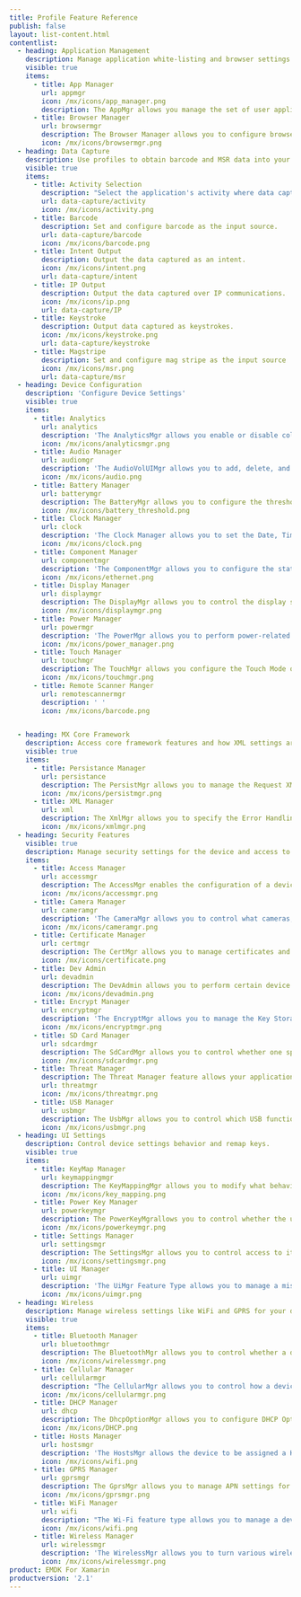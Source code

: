 ```yaml
---
title: Profile Feature Reference
publish: false
layout: list-content.html
contentlist:
  - heading: Application Management
    description: Manage application white-listing and browser settings.
    visible: true
    items:
      - title: App Manager
        url: appmgr
        icon: /mx/icons/app_manager.png
        description: The AppMgr allows you manage the set of user applications that are installed on the device.
      - title: Browser Manager
        url: browsermgr
        description: The Browser Manager allows you to configure browser settings like the default home page.
        icon: /mx/icons/browsermgr.png
  - heading: Data Capture
    description: Use profiles to obtain barcode and MSR data into your application.
    visible: true
    items:
      - title: Activity Selection
        description: "Select the application's activity where data capture is active."
        url: data-capture/activity
        icon: /mx/icons/activity.png
      - title: Barcode
        description: Set and configure barcode as the input source.
        url: data-capture/barcode
        icon: /mx/icons/barcode.png
      - title: Intent Output
        description: Output the data captured as an intent.
        icon: /mx/icons/intent.png
        url: data-capture/intent
      - title: IP Output
        description: Output the data captured over IP communications.
        icon: /mx/icons/ip.png
        url: data-capture/IP
      - title: Keystroke
        description: Output data captured as keystrokes.
        icon: /mx/icons/keystroke.png
        url: data-capture/keystroke
      - title: Magstripe
        description: Set and configure mag stripe as the input source
        icon: /mx/icons/msr.png
        url: data-capture/msr
  - heading: Device Configuration
    description: 'Configure Device Settings'
    visible: true
    items:
      - title: Analytics
        url: analytics
        description: 'The AnalyticsMgr allows you enable or disable collection of data, in the form of groups of metrics, by the Analytics Engine'
        icon: /mx/icons/analyticsmgr.png
      - title: Audio Manager
        url: audiomgr
        description: 'The AudioVolUIMgr allows you to add, delete, and replace Audio Profiles and to select the current Audio Profile that will be in effect on the device.'
        icon: /mx/icons/audio.png
      - title: Battery Manager
        url: batterymgr
        description: The BatteryMgr allows you to configure the thresholds that will be used to determine when a battery needs to be decommissioned.
        icon: /mx/icons/battery_threshold.png
      - title: Clock Manager
        url: clock
        description: 'The Clock Manager allows you to set the Date, Time, and Time Zone or to configure the device to automatically acquire it via NTP.'
        icon: /mx/icons/clock.png
      - title: Component Manager
        url: componentmgr
        description: 'The ComponentMgr allows you to configure the state and usage of specific subsystems on the device, such as Ethernet.'
        icon: /mx/icons/ethernet.png
      - title: Display Manager
        url: displaymgr
        description: The DisplayMgr allows you to control the display screen on the device.
        icon: /mx/icons/displaymgr.png
      - title: Power Manager
        url: powermgr
        description: 'The PowerMgr allows you to perform power-related actions on the device, such as putting it into Sleep mode.'
        icon: /mx/icons/power_manager.png
      - title: Touch Manager
        url: touchmgr
        description: The TouchMgr allows you configure the Touch Mode on your device (ex. Finger or Stylus)
        icon: /mx/icons/touchmgr.png
      - title: Remote Scanner Manger
        url: remotescannermgr
        description: ' '
        icon: /mx/icons/barcode.png


  - heading: MX Core Framework
    description: Access core framework features and how XML settings are managed.
    visible: true
    items:
      - title: Persistance Manager
        url: persistance
        description: The PersistMgr allows you to manage the Request XML Documents that are persistent on a device.
        icon: /mx/icons/persistmgr.png
      - title: XML Manager
        url: xml
        description: The XmlMgr allows you to specify the Error Handling Mode the MXMS should use when processing a Request XML document.
        icon: /mx/icons/xmlmgr.png
  - heading: Security Features
    visible: true
    description: Manage security settings for the device and access to applications.
    items:
      - title: Access Manager
        url: accessmgr
        description: The AccessMgr enables the configuration of a device to control which user or applications can be used on a given device as well as what those applications can do.
        icon: /mx/icons/accessmgr.png
      - title: Camera Manager
        url: cameramgr
        description: 'The CameraMgr allows you to control what cameras, if any, will be allowed to be used.'
        icon: /mx/icons/cameramgr.png
      - title: Certificate Manager
        url: certmgr
        description: The CertMgr allows you to manage certificates and the Android Keystore on a device.
        icon: /mx/icons/certificate.png
      - title: Dev Admin
        url: devadmin
        description: The DevAdmin allows you to perform certain device administration tasks directly like Screen-Lock timeout interval.
        icon: /mx/icons/devadmin.png
      - title: Encrypt Manager
        url: encryptmgr
        description: 'The EncryptMgr allows you to manage the Key Storage Database, activate or deactivate Full Storage Card Encryption, and create or delete EFSes.'
        icon: /mx/icons/encryptmgr.png
      - title: SD Card Manager
        url: sdcardmgr
        description: The SdCardMgr allows you to control whether one specific External Storage on the device can be used.
        icon: /mx/icons/sdcardmgr.png
      - title: Threat Manager
        description: The Threat Manager feature allows your application to control what security threats a device actively monitors for and how to respond.
        url: threatmgr
        icon: /mx/icons/threatmgr.png
      - title: USB Manager
        url: usbmgr
        description: The UsbMgr allows you to control which USB functions can be used on the device.
        icon: /mx/icons/usbmgr.png
  - heading: UI Settings
    description: Control device settings behavior and remap keys.
    visible: true
    items:
      - title: KeyMap Manager
        url: keymappingmgr
        description: The KeyMappingMgr allows you to modify what behavior a given key will exhibit when pressed.
        icon: /mx/icons/key_mapping.png
      - title: Power Key Manager
        url: powerkeymgr
        description: The PowerKeyMgrallows you to control whether the user will be allowed to use certain menu options that are supported on the Power Key Menu.
        icon: /mx/icons/powerkeymgr.png
      - title: Settings Manager
        url: settingsmgr
        description: The SettingsMgr allows you to control access to items on the System Settings Menu.
        icon: /mx/icons/settingsmgr.png
      - title: UI Manager
        url: uimgr
        description: 'The UiMgr Feature Type allows you to manage a miscellaneous set of UI configurations, like Clipboard behavior.'
        icon: /mx/icons/uimgr.png
  - heading: Wireless
    description: Manage wireless settings like WiFi and GPRS for your device.
    visible: true
    items:
      - title: Bluetooth Manager
        url: bluetoothmgr
        description: The BluetoothMgr allows you to control whether a device will be allowed to pair with Bluetooth devices such as headsets and printers that come into range.
        icon: /mx/icons/wirelessmgr.png
      - title: Cellular Manager
        url: cellularmgr
        description: "The CellularMgr allows you to control how a device's Cellular data connection is used."
        icon: /mx/icons/cellularmgr.png
      - title: DHCP Manager
        url: dhcp
        description: The DhcpOptionMgr allows you to configure DHCP Options.
        icon: /mx/icons/DHCP.png
      - title: Hosts Manager
        url: hostsmgr
        description: 'The HostsMgr allows the device to be assigned a Host Name by which the device can be identified by admins, applications and other devices on local and DNS-enabled IP networks.'
        icon: /mx/icons/wifi.png
      - title: GPRS Manager
        url: gprsmgr
        description: The GprsMgr allows you to manage APN settings for the devices GPRS network.
        icon: /mx/icons/gprsmgr.png
      - title: WiFi Manager
        url: wifi
        description: "The Wi-Fi feature type allows you to manage a device's Wi-Fi settings as well as manage the network profiles to be used for connecting and remembering networks."
        icon: /mx/icons/wifi.png
      - title: Wireless Manager
        url: wirelessmgr
        description: 'The WirelessMgr allows you to turn various wireless radios On or Off, like Bluetooth, GPRS, NFC, etc.'
        icon: /mx/icons/wirelessmgr.png
product: EMDK For Xamarin
productversion: '2.1'
---
```














